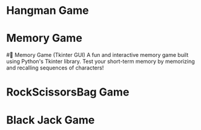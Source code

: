 # Hangman Game

# Memory Game
#🧠 Memory Game (Tkinter GUI)
A fun and interactive memory game built using Python's Tkinter library. Test your short-term memory by memorizing and recalling sequences of characters!

# RockScissorsBag Game

# Black Jack Game